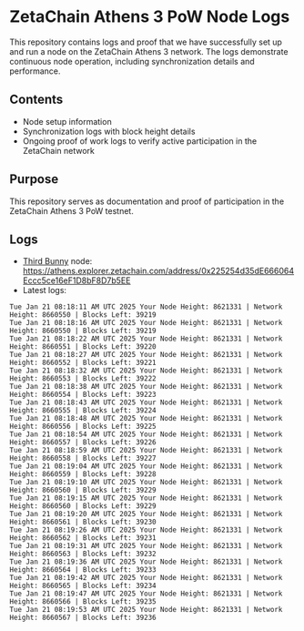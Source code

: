 # ZetaChain Athens 3 PoW Node Logs
This repository contains logs and proof that we have successfully set up and run a node on the ZetaChain Athens 3 network. The logs demonstrate continuous node operation, including synchronization details and performance.

## Contents
- Node setup information
- Synchronization logs with block height details
- Ongoing proof of work logs to verify active participation in the ZetaChain network

## Purpose
This repository serves as documentation and proof of participation in the ZetaChain Athens 3 PoW testnet.

## Logs

- [Third Bunny](https://thirdbunny.xyz/) node: https://athens.explorer.zetachain.com/address/0x225254d35dE666064Eccc5ce16eF1D8bF8D7b5EE
- Latest logs:
```
Tue Jan 21 08:18:11 AM UTC 2025 Your Node Height: 8621331 | Network Height: 8660550 | Blocks Left: 39219
Tue Jan 21 08:18:16 AM UTC 2025 Your Node Height: 8621331 | Network Height: 8660550 | Blocks Left: 39219
Tue Jan 21 08:18:22 AM UTC 2025 Your Node Height: 8621331 | Network Height: 8660551 | Blocks Left: 39220
Tue Jan 21 08:18:27 AM UTC 2025 Your Node Height: 8621331 | Network Height: 8660552 | Blocks Left: 39221
Tue Jan 21 08:18:32 AM UTC 2025 Your Node Height: 8621331 | Network Height: 8660553 | Blocks Left: 39222
Tue Jan 21 08:18:38 AM UTC 2025 Your Node Height: 8621331 | Network Height: 8660554 | Blocks Left: 39223
Tue Jan 21 08:18:43 AM UTC 2025 Your Node Height: 8621331 | Network Height: 8660555 | Blocks Left: 39224
Tue Jan 21 08:18:48 AM UTC 2025 Your Node Height: 8621331 | Network Height: 8660556 | Blocks Left: 39225
Tue Jan 21 08:18:54 AM UTC 2025 Your Node Height: 8621331 | Network Height: 8660557 | Blocks Left: 39226
Tue Jan 21 08:18:59 AM UTC 2025 Your Node Height: 8621331 | Network Height: 8660558 | Blocks Left: 39227
Tue Jan 21 08:19:04 AM UTC 2025 Your Node Height: 8621331 | Network Height: 8660559 | Blocks Left: 39228
Tue Jan 21 08:19:10 AM UTC 2025 Your Node Height: 8621331 | Network Height: 8660560 | Blocks Left: 39229
Tue Jan 21 08:19:15 AM UTC 2025 Your Node Height: 8621331 | Network Height: 8660560 | Blocks Left: 39229
Tue Jan 21 08:19:20 AM UTC 2025 Your Node Height: 8621331 | Network Height: 8660561 | Blocks Left: 39230
Tue Jan 21 08:19:26 AM UTC 2025 Your Node Height: 8621331 | Network Height: 8660562 | Blocks Left: 39231
Tue Jan 21 08:19:31 AM UTC 2025 Your Node Height: 8621331 | Network Height: 8660563 | Blocks Left: 39232
Tue Jan 21 08:19:36 AM UTC 2025 Your Node Height: 8621331 | Network Height: 8660564 | Blocks Left: 39233
Tue Jan 21 08:19:42 AM UTC 2025 Your Node Height: 8621331 | Network Height: 8660565 | Blocks Left: 39234
Tue Jan 21 08:19:47 AM UTC 2025 Your Node Height: 8621331 | Network Height: 8660566 | Blocks Left: 39235
Tue Jan 21 08:19:53 AM UTC 2025 Your Node Height: 8621331 | Network Height: 8660567 | Blocks Left: 39236
```

